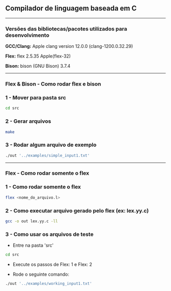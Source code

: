 ## Compilador de linguagem baseada em C

---

### Versões das bibliotecas/pacotes utilizados para desenvolvimento

**GCC/Clang:** Apple clang version 12.0.0 (clang-1200.0.32.29)

**Flex:** flex 2.5.35 Apple(flex-32)

**Bison:** bison (GNU Bison) 3.7.4

---

### Flex & Bison - Como rodar flex e bison

### 1 - Mover para pasta src

```bash
cd src
```

### 2 - Gerar arquivos

```bash
make
```

### 3 - Rodar algum arquivo de exemplo

```bash
./out '../examples/simple_input1.txt'
```

---
### Flex - Como rodar somente o flex
### 1 - Como rodar somente o flex

```bash
flex <nome_do_arquivo.l>
```

### 2 - Como executar arquivo gerado pelo flex (ex: lex.yy.c)

```bash
gcc -o out lex.yy.c -ll
```

### 3 - Como usar os arquivos de teste

- Entre na pasta 'src'

```bash
cd src
```

- Execute os passos de Flex: 1 e Flex: 2

- Rode o seguinte comando:

```bash
./out '../examples/working_input1.txt'
```
